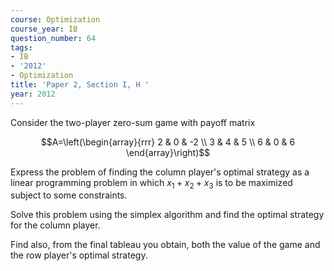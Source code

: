 ```yaml
---
course: Optimization
course_year: IB
question_number: 64
tags:
- IB
- '2012'
- Optimization
title: 'Paper 2, Section I, H '
year: 2012
---
```




Consider the two-player zero-sum game with payoff matrix

$$A=\left(\begin{array}{rrr}
2 & 0 & -2 \\
3 & 4 & 5 \\
6 & 0 & 6
\end{array}\right)$$

Express the problem of finding the column player's optimal strategy as a linear programming problem in which $x_{1}+x_{2}+x_{3}$ is to be maximized subject to some constraints.

Solve this problem using the simplex algorithm and find the optimal strategy for the column player.

Find also, from the final tableau you obtain, both the value of the game and the row player's optimal strategy.